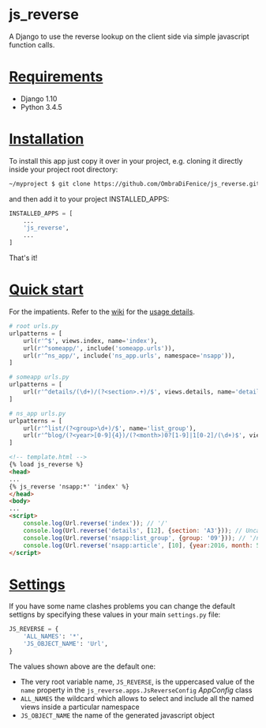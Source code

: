 # js_reverse
A Django to use the reverse lookup on the client side via simple javascript function calls.

# [Requirements](https://github.com/OmbraDiFenice/js_reverse/wiki/Installation#requirements)
* Django 1.10
* Python 3.4.5

# [Installation](https://github.com/OmbraDiFenice/js_reverse/wiki/Installation#installation)
To install this app just copy it over in your project, e.g. cloning it directly inside your project root directory:
```sh
~/myproject $ git clone https://github.com/OmbraDiFenice/js_reverse.git
```
and then add it to your project INSTALLED_APPS:
```python
INSTALLED_APPS = [
    ...
    'js_reverse',
    ...
]
```
That's it!

# [Quick start](https://github.com/OmbraDiFenice/js_reverse/wiki/Quick-start)
For the impatients. Refer to the [wiki](https://github.com/OmbraDiFenice/js_reverse/wiki) for the [usage details](https://github.com/OmbraDiFenice/js_reverse/wiki/Usage).
```python
# root urls.py
urlpatterns = [
    url(r'^$', views.index, name='index'),
    url(r'^someapp/', include('someapp.urls')),
    url(r'^ns_app/', include('ns_app.urls', namespace='nsapp')),
]
```
```python
# someapp urls.py
urlpatterns = [
    url(r'^details/(\d+)/(?<section>.+)/$', views.details, name='details'),
]
```
```python
# ns_app urls.py
urlpatterns = [
    url(r'^list/(?<group>\d+)/$', name='list_group'),
    url(r'^blog/(?<year>[0-9]{4})/(?<month>)0?[1-9]|1[0-2]/(\d+)$', views.article, name='article'),
]
```
```html
<!-- template.html -->
{% load js_reverse %}
<head>
...
{% js_reverse 'nsapp:*' 'index' %}
</head>
<body>
...
<script>
    console.log(Url.reverse('index')); // '/'
    console.log(Url.reverse('details', [12], {section: 'A3'})); // Uncaught URL name "details" not found
    console.log(Url.reverse('nsapp:list_group', {group: '09'})); // '/ns_app/list/09/'
    console.log(Url.reverse('nsapp:article', [10], {year:2016, month: 5})); // '/ns_app/blog/2016/5/10/'
</script>
```

# [Settings](https://github.com/OmbraDiFenice/js_reverse/wiki/Settings)
If you have some name clashes problems you can change the default settigns by specifying these values in your main `settings.py` file:
```python
JS_REVERSE = {
    'ALL_NAMES': '*',
    'JS_OBJECT_NAME': 'Url',
}
```
The values shown above are the default one:
* The very root variable name, `JS_REVERSE`, is the uppercased value of the `name` property in the `js_reverse.apps.JsReverseConfig` _AppConfig_ class
* `ALL_NAMES` the wildcard which allows to select and include all the named views inside a particular namespace
* `JS_OBJECT_NAME` the name of the generated javascript object